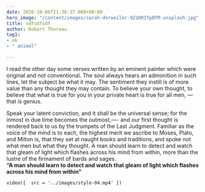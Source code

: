 ```yaml
---
date: 2020-10-06T21:36:37.000+00:00
hero_image: "/content/images/sarah-dorweiler-9Z1KRIfpBTM-unsplash.jpg"
title: sdfsdfsdf
author: Robert Thoreau
tag1:
- ok
- " animal"

---
```

I read the other day some verses written by an eminent painter which were original and not conventional. The soul always hears an admonition in such lines, let the subject be what it may. The sentiment they instill is of more value than any thought they may contain. To believe your own thought, to believe that what is true for you in your private heart is true for all men, — that is genius.

Speak your latent conviction, and it shall be the universal sense; for the inmost in due time becomes the outmost,—- and our first thought is rendered back to us by the trumpets of the Last Judgment. Familiar as the voice of the mind is to each, the highest merit we ascribe to Moses, Plato, and Milton is, that they set at naught books and traditions, and spoke not what men but what they thought. A man should learn to detect and watch that gleam of light which flashes across his mind from within, more than the lustre of the firmament of bards and sages.  
**“A man should learn to detect and watch that gleam of light which flashes across his mind from within"**

`video({  src = '../images/style-04.mp4' })`